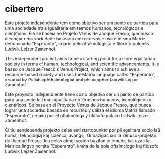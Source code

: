 # cibertero
Este projeto independente tem como objetivo ser um ponto de partida para uma sociedade mais igualitária em termos humanos, tecnológicos e científicos. Ele se baseia no Projeto Vênus de Jacque Fresco, que busca alcançar uma sociedade baseada em recursos e usa o idioma Matriz denominado "Esperanto", criado pelo oftalmologista e filósofo polonês Ludwik Lejzer Zamenhof.

This independent project aims to be a starting point for a more egalitarian society in terms of human, technological, and scientific advancements. It is based on Jacque Fresco's Venus Project, which aims to achieve a resource-based society and uses the Matrix language called "Esperanto", created by Polish ophthalmologist and philosopher Ludwik Lejzer Zamenhof.

Este proyecto independiente tiene como objetivo ser un punto de partida para una sociedad más igualitaria en términos humanos, tecnológicos y científicos. Se basa en el Proyecto Venus de Jacque Fresco, que busca lograr una sociedad basada en recursos y utiliza el idioma Matriz llamado "Esperanto", creado por el oftalmólogo y filósofo polaco Ludwik Lejzer Zamenhof.

Ĉi tiu sendependa projekto celas esti startopunkto por pli egalitara socio laŭ homaj, teknologiaj kaj sciencaj avanĝoj. Ĝi baziĝas sur la Venuso-projekto de Jacque Fresco, kiu celas atingi socion bazitan je rimedoj kaj uzas la Matrica lingvo nomita "Esperanto", kreita de la pola oftalmologo kaj filozofo Ludwik Lejzer Zamenhof.
